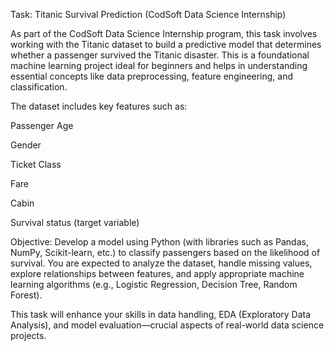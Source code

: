Task: Titanic Survival Prediction (CodSoft Data Science Internship)

As part of the CodSoft Data Science Internship program, this task involves working with the Titanic dataset to build a predictive model that determines whether a passenger survived the Titanic disaster. This is a foundational machine learning project ideal for beginners and helps in understanding essential concepts like data preprocessing, feature engineering, and classification.

The dataset includes key features such as:

Passenger Age

Gender

Ticket Class

Fare

Cabin

Survival status (target variable)

Objective:
Develop a model using Python (with libraries such as Pandas, NumPy, Scikit-learn, etc.) to classify passengers based on the likelihood of survival. You are expected to analyze the dataset, handle missing values, explore relationships between features, and apply appropriate machine learning algorithms (e.g., Logistic Regression, Decision Tree, Random Forest).

This task will enhance your skills in data handling, EDA (Exploratory Data Analysis), and model evaluation—crucial aspects of real-world data science projects.
